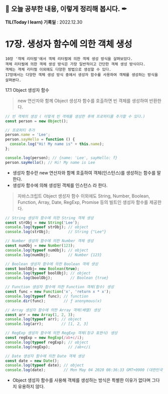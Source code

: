 ## 📕 오늘 공부한 내용, 이렇게 정리해 봅시다. ✒

**TIL(Today I learn) 기록일** : 2022.12.30

# 17장. 생성자 함수에 의한 객체 생성

```
10장 '객체 리터럴'에서 객체 리터럴에 의한 객체 생성 방식을 살펴보았다. 
객체 리터럴에 의한 객체 생성 방식은 가장 일반적이고 간단한 객체 생성 방식이다.
객체는 객체 리터럴 이외에도 다양한 방법으로 생성할 수 있다.
17장에서는 다양한 객체 생성 방식 중에서 생성자 함수를 사용하여 객체를 생성하는 방식을 살펴본다.

```

17.1 Object 생성자 함수

> new 연산자와 함께 Object 생성자 함수를 호출하면 빈 객체를 생성하여 반환한다.
```js
// 빈 객체의 생성 ( 이렇게 빈 객체를 생성한 후에 프로퍼티를 추가할 수 있다.)
const person = new Object();

// 프로퍼티 추가
person.name = 'Lee';
person.sayHello = function () {
  console.log("Hi! My name is" + this.name);
};

console.log(person); // {name: 'Lee', sayHello: f}
person.sayHello(); // Hi! My name is Lee
```
- 생성자 함수란 new 연산자와 함꼐 호출하여 객체(인스턴스)를 생성하는 함수를 말한다.
- 생성자 함수에 의해 생성된 객체를 인스턴스 라 한다.

> 자바스크립트 Object 생성자 함수 이외에도 String, Number, Boolean, Function, Array, Date, RegExp, Promise 등의 빌트인 생성자 함수를 제공한다.
```js
// String 생성자 함수에 의한 String 객체 생성
const strObj = new String('Lee');
console.log(typeof strObj); // object
console.log(strObj);        // String {"Lee"}

// Number 생성자 함수에 의한 Number 객체 생성
const numObj = new Number(123);
console.log(typeof numObj); // object
console.log(numObj);        // Number {123}

// Boolean 생성자 함수에 의한 Boolean 객체 생성
const boolObj= new Boolean(true);
console.log(typeof boolObj); // object
console.log(boolObj);        // Boolean {true}

// Function 생성자 함수에 의한 Function 객체(함수) 생성
const func = new Function('x', 'return x * x');
console.log(typeof func); // function
console.dir(func);        // ƒ anonymous(x)

// Array 생성자 함수에 의한 Array 객체(배열) 생성
const arr = new Array(1, 2, 3);
console.log(typeof arr); // object
console.log(arr);        // [1, 2, 3]

// RegExp 생성자 함수에 의한 RegExp 객체(정규 표현식) 생성
const regExp = new RegExp(/ab+c/i);
console.log(typeof regExp); // object
console.log(regExp);        // /ab+c/i

// Date 생성자 함수에 의한 Date 객체 생성
const date = new Date();
console.log(typeof date); // object
console.log(date);        // Mon May 04 2020 08:36:33 GMT+0900 (대한민국 표준시)
```
- Object 생성자 함수를 사용해 객체를 생성하는 방식은 특별한 이유가 없다며 그다지 유용하지 않다.




